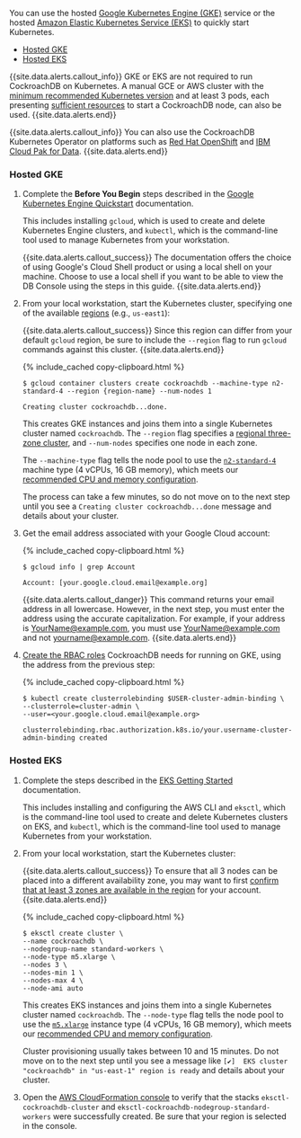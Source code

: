 You can use the hosted [Google Kubernetes Engine (GKE)](#hosted-gke) service or the hosted [Amazon Elastic Kubernetes Service (EKS)](#hosted-eks) to quickly start Kubernetes.

- [Hosted GKE](#hosted-gke)
- [Hosted EKS](#hosted-eks)

{{site.data.alerts.callout_info}}
GKE or EKS are not required to run CockroachDB on Kubernetes. A manual GCE or AWS cluster with the [minimum recommended Kubernetes version](#kubernetes-version) and at least 3 pods, each presenting [sufficient resources](#resources) to start a CockroachDB node, can also be used.
{{site.data.alerts.end}}

{{site.data.alerts.callout_info}}
You can also use the CockroachDB Kubernetes Operator on platforms such as [Red Hat OpenShift](../{{site.versions["stable"]}}/deploy-cockroachdb-with-kubernetes-openshift.html) and [IBM Cloud Pak for Data](https://www.ibm.com/products/cloud-pak-for-data).
{{site.data.alerts.end}}

### Hosted GKE

1. Complete the **Before You Begin** steps described in the [Google Kubernetes Engine Quickstart](https://cloud.google.com/kubernetes-engine/docs/quickstart) documentation.

    This includes installing `gcloud`, which is used to create and delete Kubernetes Engine clusters, and `kubectl`, which is the command-line tool used to manage Kubernetes from your workstation.

    {{site.data.alerts.callout_success}}
    The documentation offers the choice of using Google's Cloud Shell product or using a local shell on your machine. Choose to use a local shell if you want to be able to view the DB Console using the steps in this guide.
    {{site.data.alerts.end}}

2. From your local workstation, start the Kubernetes cluster, specifying one of the available [regions](https://cloud.google.com/compute/docs/regions-zones#available) (e.g., `us-east1`):

    {{site.data.alerts.callout_success}}
    Since this region can differ from your default `gcloud` region, be sure to include the `--region` flag to run `gcloud` commands against this cluster.
    {{site.data.alerts.end}}

    {% include_cached copy-clipboard.html %}
    ~~~ shell
    $ gcloud container clusters create cockroachdb --machine-type n2-standard-4 --region {region-name} --num-nodes 1
    ~~~

    ~~~
    Creating cluster cockroachdb...done.
    ~~~

    This creates GKE instances and joins them into a single Kubernetes cluster named `cockroachdb`. The `--region` flag specifies a [regional three-zone cluster](https://cloud.google.com/kubernetes-engine/docs/how-to/creating-a-regional-cluster), and `--num-nodes` specifies one node in each zone.

    The `--machine-type` flag tells the node pool to use the [`n2-standard-4`](https://cloud.google.com/compute/docs/machine-types#standard_machine_types) machine type (4 vCPUs, 16 GB memory), which meets our [recommended CPU and memory configuration](recommended-production-settings.html#basic-hardware-recommendations).

    The process can take a few minutes, so do not move on to the next step until you see a `Creating cluster cockroachdb...done` message and details about your cluster.

3. Get the email address associated with your Google Cloud account:

    {% include_cached copy-clipboard.html %}
    ~~~ shell
    $ gcloud info | grep Account
    ~~~

    ~~~
    Account: [your.google.cloud.email@example.org]
    ~~~

    {{site.data.alerts.callout_danger}}
    This command returns your email address in all lowercase. However, in the next step, you must enter the address using the accurate capitalization. For example, if your address is YourName@example.com, you must use YourName@example.com and not yourname@example.com.
    {{site.data.alerts.end}}

4. [Create the RBAC roles](https://cloud.google.com/kubernetes-engine/docs/how-to/role-based-access-control#prerequisites_for_using_role-based_access_control) CockroachDB needs for running on GKE, using the address from the previous step:

    {% include_cached copy-clipboard.html %}
    ~~~ shell
    $ kubectl create clusterrolebinding $USER-cluster-admin-binding \
    --clusterrole=cluster-admin \
    --user=<your.google.cloud.email@example.org>
    ~~~

    ~~~
    clusterrolebinding.rbac.authorization.k8s.io/your.username-cluster-admin-binding created
    ~~~

### Hosted EKS

1. Complete the steps described in the [EKS Getting Started](https://docs.aws.amazon.com/eks/latest/userguide/getting-started-eksctl.html) documentation.

    This includes installing and configuring the AWS CLI and `eksctl`, which is the command-line tool used to create and delete Kubernetes clusters on EKS, and `kubectl`, which is the command-line tool used to manage Kubernetes from your workstation.

2. From your local workstation, start the Kubernetes cluster:

    {{site.data.alerts.callout_success}}
    To ensure that all 3 nodes can be placed into a different availability zone, you may want to first [confirm that at least 3 zones are available in the region](https://docs.aws.amazon.com/AWSEC2/latest/UserGuide/using-regions-availability-zones.html#availability-zones-describe) for your account.
    {{site.data.alerts.end}}

    {% include_cached copy-clipboard.html %}
    ~~~ shell
    $ eksctl create cluster \
    --name cockroachdb \
    --nodegroup-name standard-workers \
    --node-type m5.xlarge \
    --nodes 3 \
    --nodes-min 1 \
    --nodes-max 4 \
    --node-ami auto
    ~~~

    This creates EKS instances and joins them into a single Kubernetes cluster named `cockroachdb`. The `--node-type` flag tells the node pool to use the [`m5.xlarge`](https://aws.amazon.com/ec2/instance-types/) instance type (4 vCPUs, 16 GB memory), which meets our [recommended CPU and memory configuration](recommended-production-settings.html#basic-hardware-recommendations).

    Cluster provisioning usually takes between 10 and 15 minutes. Do not move on to the next step until you see a message like `[✔]  EKS cluster "cockroachdb" in "us-east-1" region is ready` and details about your cluster.

3. Open the [AWS CloudFormation console](https://console.aws.amazon.com/cloudformation/home) to verify that the stacks `eksctl-cockroachdb-cluster` and `eksctl-cockroachdb-nodegroup-standard-workers` were successfully created. Be sure that your region is selected in the console.